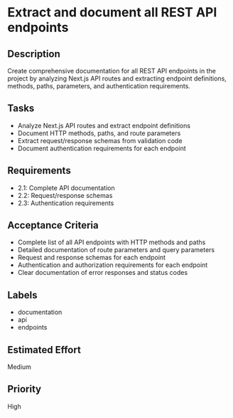 # Extract and document all REST API endpoints

## Description

Create comprehensive documentation for all REST API endpoints in the project by analyzing Next.js API routes and extracting endpoint definitions, methods, paths, parameters, and authentication requirements.

## Tasks

- Analyze Next.js API routes and extract endpoint definitions
- Document HTTP methods, paths, and route parameters
- Extract request/response schemas from validation code
- Document authentication requirements for each endpoint

## Requirements

- 2.1: Complete API documentation
- 2.2: Request/response schemas
- 2.3: Authentication requirements

## Acceptance Criteria

- Complete list of all API endpoints with HTTP methods and paths
- Detailed documentation of route parameters and query parameters
- Request and response schemas for each endpoint
- Authentication and authorization requirements for each endpoint
- Clear documentation of error responses and status codes

## Labels

- documentation
- api
- endpoints

## Estimated Effort

Medium

## Priority

High
